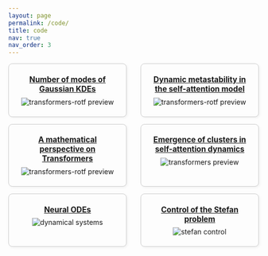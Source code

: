 ```yaml
---
layout: page
permalink: /code/
title: code
nav: true
nav_order: 3
---
```


<style>
.repo-grid {
  display: flex;
  flex-wrap: wrap;
  gap: 1em;
  justify-content: space-between;
}
.repo-card {
  flex: 1 1 calc(50% - 1em);
  border: 1px solid #ccc;
  border-radius: 8px;
  padding: 1em;
  box-shadow: 2px 2px 5px rgba(0,0,0,0.05);
  background-color: #fdfdfd;
  text-align: center;
  box-sizing: border-box;
  max-width: calc(50% - 1em);
}
.repo-card img {
  max-width: 100%;
  max-height: 150px;
  object-fit: contain;
  margin-bottom: 0.5em;
}
.repo-card h3 {
  margin: 0.5em 0;
  font-size: 1.1em;
}
</style>

<div class="repo-grid">

   <div class="repo-card">
    <a href="https://github.com/KimiSun18/2024-gauss-kde-attention">
      <h3 title="borjanG/2023-transformers-rotf">Number of modes of Gaussian KDEs</h3>
    </a>
    <img src="/assets/imgs/5.gif" alt="transformers-rotf preview">
  </div>

  <div class="repo-card">
    <a href="https://github.com/HugoKoubbi/2024-transformers-dotm">
      <h3 title="borjanG/2023-transformers-rotf">Dynamic metastability in the self-attention model</h3>
    </a>
    <img src="/assets/imgs/in-rainbows.png" alt="transformers-rotf preview">
  </div>

  <div class="repo-card">
    <a href="https://github.com/borjanG/2023-transformers-rotf">
      <h3 title="borjanG/2023-transformers-rotf">A mathematical perspective on Transformers</h3>
    </a>
    <img src="/assets/imgs/1.gif" alt="transformers-rotf preview">
  </div>

  <div class="repo-card">
    <a href="https://github.com/borjanG/2023-transformers">
      <h3 title="borjanG/2023-transformers">Emergence of clusters in self-attention dynamics</h3>
    </a>
    <img src="/assets/imgs/2.gif" alt="transformers preview">
  </div>

  <div class="repo-card">
    <a href="https://github.com/borjanG/leia">
      <h3 title="borjanG/leia">Neural ODEs</h3>
    </a>
    <img src="/assets/imgs/4.gif" alt="dynamical systems">
  </div>

  <div class="repo-card">
    <a href="https://github.com/borjanG/2022-stefan-control">
      <h3 title="borjanG/2022-stefan-control">Control of the Stefan problem</h3>
    </a>
    <img src="/assets/imgs/3.gif" alt="stefan control">
  </div>


</div>
